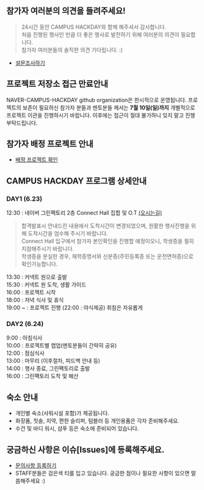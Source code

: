 ## 참가자 여러분의 의견을 들려주세요!
> 24시간 동안 CAMPUS HACKDAY와 함께 해주셔서 감사합니다. <br/>
> 처음 진행된 행사인 만큼 더 좋은 행사로 발전하기 위해 여러분의 의견이 필요합니다. <br/>
> 참가자 여러분들의 솔직한 의견 기다립니다. :)
- [설문조사하기](http://me2.do/xLOmf3Oy) 

## 프로젝트 저장소 접근 만료안내
NAVER-CAMPUS-HACKDAY github organization은 한시적으로 운영됩니다. 프로젝트의 보존이 필요하신 참가자 분들과 멘토분들 께서는 **7월 10일(일)까지** 개별적으로 프로젝트 이관을 진행하시기 바랍니다. 이후에는 접근이 절대 불가하니 잊지 말고 진행 부탁드립니다.


## 참가자 배정 프로젝트 안내
- [배정 프로젝트 확인](https://github.com/NAVER-CAMPUS-HACKDAY/common/wiki/%EC%B0%B8%EA%B0%80%EC%9E%90-%EB%B0%B0%EC%A0%95-%ED%94%84%EB%A1%9C%EC%A0%9D%ED%8A%B8-%EC%95%88%EB%82%B4)

## CAMPUS HACKDAY 프로그램 상세안내

### DAY1 (6.23)
12:30 : 네이버 그린팩토리 2층 Connect Hall 집합 및 O.T [(오시는길)](http://www.navercorp.com/ko/company/contact.nhn)
> 합격발표시 안내드린 내용에서 도착시간이 변경되었으며, 원활한 행사진행을 위해 도착시간을 엄수해 주시기 바랍니다.<br/>
> Connect Hall 입구에서 참가자 본인확인을 진행할 예정이오니, 학생증을 필히 지참해주시기  바랍니다.<br/>
> 학생증을 분실한 경우, 재학증명서와 신분증(주민등록증 또는 운전면허증)으로 확인가능합니다.<br/>

13:30 : 커넥트 원으로 출발 <br/>
15:30 : 커넥트 원 도착, 생활 가이드<br/>
16:00 : 프로젝트 시작<br/>
18:00 : 저녁 식사 및 휴식<br/>
19:00 ~ : 프로젝트 진행 (22:00 : 야식제공) 취침은 자유롭게<br/>

### DAY2 (6.24)
9:00 : 아침식사<br/>
10:00 : 프로젝트별 랩업(멘토분들이 간략히 공유) <br/>
12:00 : 점심식사<br/>
13:00 : 마무리 (이후절차, 피드백 안내 등)<br/>
14:00 : 행사 종료, 그린팩토리로 출발<br/>
16:00 : 그린팩토리 도착 및 해산<br/>

## 숙소 안내
- 개인별 숙소(샤워시설 포함)가 제공됩니다.<br/>
- 화장품, 칫솔, 치약, 편한 슬리퍼, 텀블러 등 개인용품은 각자 준비해주세요.<br/>
- 수건 및 바디 워시, 샴푸 등은 숙소에 준비되어 있습니다.<br/>

## 궁금하신 사항은 이슈[Issues]에 등록해주세요.
- [문의사항 등록하기](https://github.com/NAVER-CAMPUS-HACKDAY/common/issues)<br/>
- STAFF분들은 검은색 티를 입고 있습니다. 궁금한 점이나 필요한 사항이 있으면 말씀해주세요 :)
